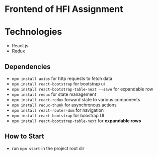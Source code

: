 # Frontend of HFI Assignment

# Technologies

- React.js
- Redux

## Dependencies

- `npm install axios` for http requests to fetch data
- `npm install react-bootstrap` for bootstrap ui
- `npm install react-bootstrap-table-next --save` for expandable row
- `npm install redux` for state management
- `npm install react-redux` forward state to various components
- `npm install redux-thunk` for asynchronous actions
- `npm install react-router-dom` for navigation
- `npm install react-bootstrap` for boostrap UI
- `npm install react-bootstrap-table-next` for **expandable rows**

## How to Start

- run `npm start` in the project root dir
